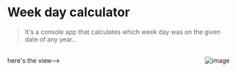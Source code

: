 # Week day calculator
>It's a console app that calculates which week day was on the given date of any year...

<br>here's the view-->
<img src="pics/Screenshot 2025-01-12 at 3.40.36 PM.png" align="right" alt="image">
<br>
